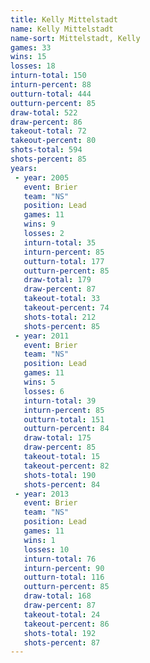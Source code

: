 ```yaml
---
title: Kelly Mittelstadt
name: Kelly Mittelstadt
name-sort: Mittelstadt, Kelly
games: 33
wins: 15
losses: 18
inturn-total: 150
inturn-percent: 88
outturn-total: 444
outturn-percent: 85
draw-total: 522
draw-percent: 86
takeout-total: 72
takeout-percent: 80
shots-total: 594
shots-percent: 85
years:
 - year: 2005
   event: Brier
   team: "NS"
   position: Lead
   games: 11
   wins: 9
   losses: 2
   inturn-total: 35
   inturn-percent: 85
   outturn-total: 177
   outturn-percent: 85
   draw-total: 179
   draw-percent: 87
   takeout-total: 33
   takeout-percent: 74
   shots-total: 212
   shots-percent: 85
 - year: 2011
   event: Brier
   team: "NS"
   position: Lead
   games: 11
   wins: 5
   losses: 6
   inturn-total: 39
   inturn-percent: 85
   outturn-total: 151
   outturn-percent: 84
   draw-total: 175
   draw-percent: 85
   takeout-total: 15
   takeout-percent: 82
   shots-total: 190
   shots-percent: 84
 - year: 2013
   event: Brier
   team: "NS"
   position: Lead
   games: 11
   wins: 1
   losses: 10
   inturn-total: 76
   inturn-percent: 90
   outturn-total: 116
   outturn-percent: 85
   draw-total: 168
   draw-percent: 87
   takeout-total: 24
   takeout-percent: 86
   shots-total: 192
   shots-percent: 87
---
```

